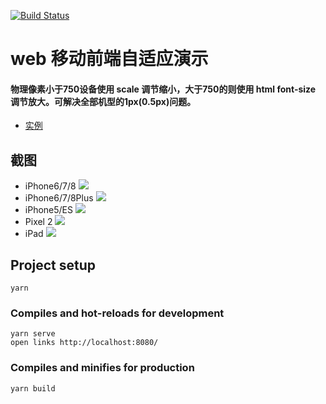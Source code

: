 [![Build Status](https://travis-ci.org/lin09/mobile-front-end-adaptive-demo.svg?branch=master)](https://travis-ci.org)

# web 移动前端自适应演示
#### 物理像素小于750设备使用 scale 调节缩小，大于750的则使用 html font-size 调节放大。可解决全部机型的1px(0.5px)问题。

- [实例](https://lin09.github.io/mobile-front-end-adaptive-demo/dist/index.html)

## 截图
* iPhone6/7/8
![](http://pol96ntjo.bkt.clouddn.com/iphone6-8.jpg)
* iPhone6/7/8Plus
![](http://pol96ntjo.bkt.clouddn.com/iphone6-8plus.jpg)
* iPhone5/ES
![](http://pol96ntjo.bkt.clouddn.com/iphone5.jpg)
* Pixel 2
![](http://pol96ntjo.bkt.clouddn.com/pixel2.jpg)
* iPad
![](http://pol96ntjo.bkt.clouddn.com/ipad.jpg)

## Project setup
```
yarn
```

### Compiles and hot-reloads for development
```
yarn serve
open links http://localhost:8080/
```

### Compiles and minifies for production
```
yarn build
```